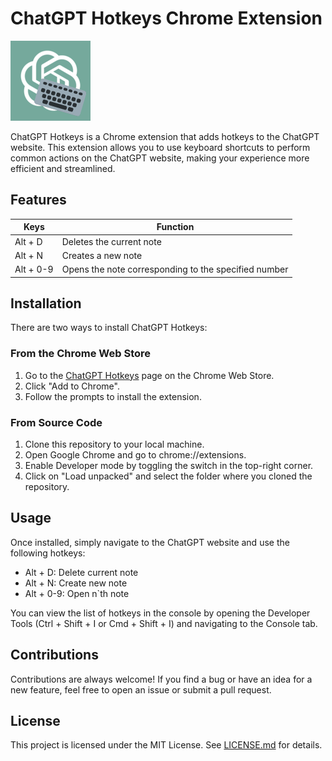 # ChatGPT Hotkeys Chrome Extension

![ChatGPT Hotkeys Logo](icon128.png)

ChatGPT Hotkeys is a Chrome extension that adds hotkeys to the ChatGPT website. This extension allows you to use keyboard shortcuts to perform common actions on the ChatGPT website, making your experience more efficient and streamlined.

## Features

| Keys      | Function                                             |
| --------- | ---------------------------------------------------- |
| Alt + D   | Deletes the current note                             |
| Alt + N   | Creates a new note                                   |
| Alt + 0-9 | Opens the note corresponding to the specified number |

## Installation

There are two ways to install ChatGPT Hotkeys:

### From the Chrome Web Store

1. Go to the [ChatGPT Hotkeys](https://chrome.google.com/webstore/detail/chatgpt-hotkeys/famnihalbajbgilckbkkeinlkpipcflp/related?hl=en-GB&authuser=0) page on the Chrome Web Store.
2. Click "Add to Chrome".
3. Follow the prompts to install the extension.

### From Source Code

1. Clone this repository to your local machine.
2. Open Google Chrome and go to chrome://extensions.
3. Enable Developer mode by toggling the switch in the top-right corner.
4. Click on "Load unpacked" and select the folder where you cloned the repository.

## Usage

Once installed, simply navigate to the ChatGPT website and use the following hotkeys:

- Alt + D: Delete current note
- Alt + N: Create new note
- Alt + 0-9: Open n\`th note

You can view the list of hotkeys in the console by opening the Developer Tools (Ctrl + Shift + I or Cmd + Shift + I) and navigating to the Console tab.

## Contributions

Contributions are always welcome! If you find a bug or have an idea for a new feature, feel free to open an issue or submit a pull request.

## License

This project is licensed under the MIT License. See [LICENSE.md](https://chat.openai.com/LICENSE.md) for details.